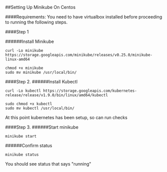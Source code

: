 ##Setting Up Minikube On Centos

####Requirements:
You need to have virtualbox installed before proceeding to running the following steps.

####Step 1

######Install Minikube

```
curl -Lo minikube https://storage.googleapis.com/minikube/releases/v0.25.0/minikube-linux-amd64
```

```
chmod +x minikube 
sudo mv minikube /usr/local/bin/
```

####Step 2.
######Install Kubectl

```
curl -Lo kubectl https://storage.googleapis.com/kubernetes-release/release/v1.9.0/bin/linux/amd64/kubectl 
```

```
sudo chmod +x kubectl 
sudo mv kubectl /usr/local/bin/
```

At this point kubernetes has been setup, so can run checks

####Step 3.
######Start minikube

```
minikube start 
```

######Confirm status

```
minikube status
```

You should see status that says "running"










